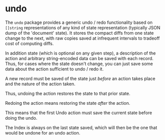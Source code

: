 # undo

The `undo` package provides a generic undo / redo functionality based on `[]string` representations of any kind of state representation (typically JSON dump of the 'document' state).  It stores the compact diffs from one state change to the next, with raw copies saved at infrequent intervals to tradeoff cost of computing diffs.

In addition state (which is optional on any given step), a description of the action and arbitrary string-encoded data can be saved with each record.  Thus, for cases where the state doesn't change, you can just save some data about the action sufficient to undo / redo it.

A new record must be saved of the state just *before* an action takes place and the nature of the action taken.

Thus, undoing the action restores the state to that prior state.

Redoing the action means restoring the state *after* the action.

This means that the first Undo action must save the current state before doing the undo.

The Index is always on the last state saved, which will then be the one that would be undone for an undo action.


